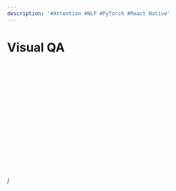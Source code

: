 ```yaml
---
description: '#Attention #NLP #PyTorch #React Native'
---
```


# Visual QA

<figure><img src="../../../.gitbook/assets/b971867e44754d91a96b40cf9b9122109UanSRxjhjmdzXTe 0 (1).jpg" alt=""><figcaption></figcaption></figure>

<figure><img src="../../../.gitbook/assets/b971867e44754d91a96b40cf9b9122109UanSRxjhjmdzXTe 1.jpg" alt=""><figcaption></figcaption></figure>

<figure><img src="../../../.gitbook/assets/b971867e44754d91a96b40cf9b9122109UanSRxjhjmdzXTe 2.jpg" alt=""><figcaption></figcaption></figure>

<figure><img src="../../../.gitbook/assets/b971867e44754d91a96b40cf9b9122109UanSRxjhjmdzXTe 3.jpg" alt=""><figcaption></figcaption></figure>

<figure><img src="../../../.gitbook/assets/b971867e44754d91a96b40cf9b9122109UanSRxjhjmdzXTe 4 (1).jpg" alt=""><figcaption></figcaption></figure>

<figure><img src="../../../.gitbook/assets/b971867e44754d91a96b40cf9b9122109UanSRxjhjmdzXTe 5 (1).jpg" alt=""><figcaption></figcaption></figure>

<figure><img src="../../../.gitbook/assets/b971867e44754d91a96b40cf9b9122109UanSRxjhjmdzXTe 6.jpg" alt=""><figcaption></figcaption></figure>

<figure><img src="../../../.gitbook/assets/b971867e44754d91a96b40cf9b9122109UanSRxjhjmdzXTe 7.jpg" alt=""><figcaption></figcaption></figure>

<figure><img src="../../../.gitbook/assets/b971867e44754d91a96b40cf9b9122109UanSRxjhjmdzXTe 8 (1).jpg" alt=""><figcaption></figcaption></figure>

<figure><img src="../../../.gitbook/assets/b971867e44754d91a96b40cf9b9122109UanSRxjhjmdzXTe 9 (1).jpg" alt=""><figcaption></figcaption></figure>

<figure><img src="../../../.gitbook/assets/b971867e44754d91a96b40cf9b9122109UanSRxjhjmdzXTe 10.jpg" alt=""><figcaption></figcaption></figure>

<figure><img src="../../../.gitbook/assets/b971867e44754d91a96b40cf9b9122109UanSRxjhjmdzXTe 11.jpg" alt=""><figcaption></figcaption></figure>

<figure><img src="../../../.gitbook/assets/b971867e44754d91a96b40cf9b9122109UanSRxjhjmdzXTe 12 (1).jpg" alt=""><figcaption></figcaption></figure>

<figure><img src="../../../.gitbook/assets/b971867e44754d91a96b40cf9b9122109UanSRxjhjmdzXTe 13.jpg" alt=""><figcaption></figcaption></figure>

<figure><img src="../../../.gitbook/assets/b971867e44754d91a96b40cf9b9122109UanSRxjhjmdzXTe 14.jpg" alt=""><figcaption></figcaption></figure>

<figure><img src="../../../.gitbook/assets/b971867e44754d91a96b40cf9b9122109UanSRxjhjmdzXTe 15 (1).jpg" alt=""><figcaption></figcaption></figure>

<figure><img src="../../../.gitbook/assets/b971867e44754d91a96b40cf9b9122109UanSRxjhjmdzXTe 16 (1).jpg" alt=""><figcaption></figcaption></figure>

<figure><img src="../../../.gitbook/assets/b971867e44754d91a96b40cf9b9122109UanSRxjhjmdzXTe 17 (1).jpg" alt=""><figcaption></figcaption></figure>

<figure><img src="../../../.gitbook/assets/b971867e44754d91a96b40cf9b9122109UanSRxjhjmdzXTe 18.jpg" alt=""><figcaption></figcaption></figure>

/
